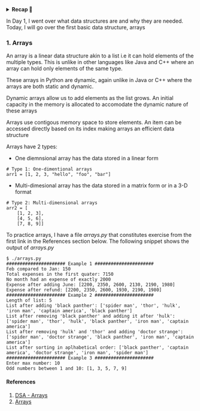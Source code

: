 <details>
  <summary><strong>Recap 🔄</strong></summary>
  
  - Data structures provide a specific way to orgainize and store data so that it can be accessed and used efficiently.
  - The different types of data structures include:
    - Arrays
    - Linked lists
    - Stacks
    - Hash tables
    - Trees
    - Graphs
  - Each of these data structures has its unique characteristics and usecases, and is optimal for certain kinds of operations.
  - Correctly choosing a data structure can significantly enhance the performance of a program.
</details>


<p>In Day 1, I went over what data structures are and why they are needed. Today, I will go over the first basic data structure, arrays</p>

### 1. Arrays

<p>An array is a linear data structure akin to a list i.e it can hold elements of the multiple types. This is unlike in other languages like Java and C++ where an array can hold only elements of the same type.</p>

<p>These arrays in Python are dynamic, again unlike in Java or C++ where the arrays are both static and dynamic.</p>

<p>Dynamic arrays allow us to add elements as the list grows. An initial capacity in the memory is allocated to accomodate the dynamic nature of these arrays</p>

<p>Arrays use contigous memory space to store elements. An item can be accessed directly based on its index making arrays an efficient data structure</p>

<p>Arrays have 2 types:</p>

- One diemnsional array has the data stored in a linear form

```
# Type 1: One-dimentional arrays
arr1 = [1, 2, 3, "hello", "foo", "bar"]
```

- Multi-dimesional array has the data stored in a matrix form or in a 3-D format

```
# Type 2: Multi-dimensional arrays
arr2 = [
    [1, 2, 3],
    [4, 5, 6],
    [7, 8, 9]]
```

<p>To practice arrays, I have a file <i>arrays.py</i> that constitutes exercise from the first link in the References section below. The following snippet shows the output of <i>arrays.py</i></p>

```
$ ./arrays.py 
###################### Example 1 ######################
Feb compared to Jan: 150
Total expenses in the first quater: 7150
No month had an expense of exactly 2000
Expense after adding June: [2200, 2350, 2600, 2130, 2190, 1980]
Expense after refund: [2200, 2350, 2600, 1930, 2190, 1980]
###################### Example 2 ######################
Length of list: 5
List after adding 'black panther': ['spider man', 'thor', 'hulk', 'iron man', 'captain america', 'black panther']
List after removing 'black panther' and adding it after 'hulk': ['spider man', 'thor', 'hulk', 'black panther', 'iron man', 'captain america']
List after removing 'hulk' and 'thor' and adding 'doctor strange': ['spider man', 'doctor strange', 'black panther', 'iron man', 'captain america']
List after sorting in aplhabetical order: ['black panther', 'captain america', 'doctor strange', 'iron man', 'spider man']
###################### Example 3 ######################
Enter max number: 10
Odd numbers between 1 and 10: [1, 3, 5, 7, 9]
```



#### References
1. [DSA - Arrays](https://www.youtube.com/watch?v=gDqQf4Ekr2A)
2. [Arrays](https://www.w3schools.com/dsa/dsa_data_arrays.php)
